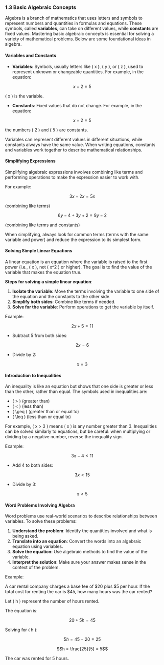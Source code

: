 ### 1.3 Basic Algebraic Concepts

Algebra is a branch of mathematics that uses letters and symbols to represent numbers and quantities in formulas and equations. These symbols, called **variables**, can take on different values, while **constants** are fixed values. Mastering basic algebraic concepts is essential for solving a variety of mathematical problems. Below are some foundational ideas in algebra.

#### Variables and Constants

- **Variables**: Symbols, usually letters like \( x \), \( y \), or \( z \), used to represent unknown or changeable quantities. For example, in the equation:

```math
x + 2 = 5
```

\( x \) is the variable.
  
- **Constants**: Fixed values that do not change. For example, in the equation:

```math
x + 2 = 5
```

the numbers \( 2 \) and \( 5 \) are constants.

Variables can represent different values in different situations, while constants always have the same value. When writing equations, constants and variables work together to describe mathematical relationships.

#### Simplifying Expressions

Simplifying algebraic expressions involves combining like terms and performing operations to make the expression easier to work with.

For example:

```math
3x + 2x = 5x
```

(combining like terms)

```math
6y - 4 + 3y + 2 = 9y - 2
```

(combining like terms and constants)

When simplifying, always look for common terms (terms with the same variable and power) and reduce the expression to its simplest form.

#### Solving Simple Linear Equations

A linear equation is an equation where the variable is raised to the first power (i.e., \( x \), not \( x^2 \) or higher). The goal is to find the value of the variable that makes the equation true.

**Steps for solving a simple linear equation**:
1. **Isolate the variable**: Move the terms involving the variable to one side of the equation and the constants to the other side.
2. **Simplify both sides**: Combine like terms if needed.
3. **Solve for the variable**: Perform operations to get the variable by itself.

Example:

```math
2x + 5 = 11
```

- Subtract 5 from both sides: 

```math
2x = 6
```

- Divide by 2: 

```math
x = 3
```

#### Introduction to Inequalities

An inequality is like an equation but shows that one side is greater or less than the other, rather than equal. The symbols used in inequalities are:
- \( > \) (greater than)
- \( < \) (less than)
- \( \geq \) (greater than or equal to)
- \( \leq \) (less than or equal to)

For example, \( x > 3 \) means \( x \) is any number greater than 3. Inequalities can be solved similarly to equations, but be careful: when multiplying or dividing by a negative number, reverse the inequality sign.

Example:

```math
3x - 4 < 11
```

- Add 4 to both sides: 

```math
3x < 15
```

- Divide by 3: 

```math
x < 5
```

#### Word Problems Involving Algebra

Word problems use real-world scenarios to describe relationships between variables. To solve these problems:
1. **Understand the problem**: Identify the quantities involved and what is being asked.
2. **Translate into an equation**: Convert the words into an algebraic equation using variables.
3. **Solve the equation**: Use algebraic methods to find the value of the variable.
4. **Interpret the solution**: Make sure your answer makes sense in the context of the problem.

Example:

A car rental company charges a base fee of $20 plus $5 per hour. If the total cost for renting the car is $45, how many hours was the car rented?

Let \( h \) represent the number of hours rented.

The equation is:

```math
20 + 5h = 45
```

Solving for \( h \):

```math
5h = 45 - 20 = 25
```

```math
h = \frac{25}{5} = 5
```

The car was rented for 5 hours.
